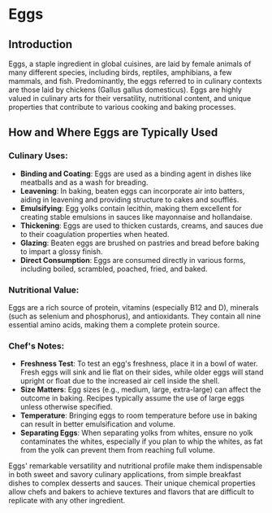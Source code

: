 # Eggs

## Introduction

Eggs, a staple ingredient in global cuisines, are laid by female animals of many different species, including birds, reptiles, amphibians, a few mammals, and fish. Predominantly, the eggs referred to in culinary contexts are those laid by chickens (Gallus gallus domesticus). Eggs are highly valued in culinary arts for their versatility, nutritional content, and unique properties that contribute to various cooking and baking processes.

## How and Where Eggs are Typically Used

### Culinary Uses:

- **Binding and Coating**: Eggs are used as a binding agent in dishes like meatballs and as a wash for breading.
- **Leavening**: In baking, beaten eggs can incorporate air into batters, aiding in leavening and providing structure to cakes and soufflés.
- **Emulsifying**: Egg yolks contain lecithin, making them excellent for creating stable emulsions in sauces like mayonnaise and hollandaise.
- **Thickening**: Eggs are used to thicken custards, creams, and sauces due to their coagulation properties when heated.
- **Glazing**: Beaten eggs are brushed on pastries and bread before baking to impart a glossy finish.
- **Direct Consumption**: Eggs are consumed directly in various forms, including boiled, scrambled, poached, fried, and baked.

### Nutritional Value:

Eggs are a rich source of protein, vitamins (especially B12 and D), minerals (such as selenium and phosphorus), and antioxidants. They contain all nine essential amino acids, making them a complete protein source.

### Chef's Notes:

- **Freshness Test**: To test an egg's freshness, place it in a bowl of water. Fresh eggs will sink and lie flat on their sides, while older eggs will stand upright or float due to the increased air cell inside the shell.
- **Size Matters**: Egg sizes (e.g., medium, large, extra-large) can affect the outcome in baking. Recipes typically assume the use of large eggs unless otherwise specified.
- **Temperature**: Bringing eggs to room temperature before use in baking can result in better emulsification and volume.
- **Separating Eggs**: When separating yolks from whites, ensure no yolk contaminates the whites, especially if you plan to whip the whites, as fat from the yolk can prevent them from reaching full volume.

Eggs' remarkable versatility and nutritional profile make them indispensable in both sweet and savory culinary applications, from simple breakfast dishes to complex desserts and sauces. Their unique chemical properties allow chefs and bakers to achieve textures and flavors that are difficult to replicate with any other ingredient.